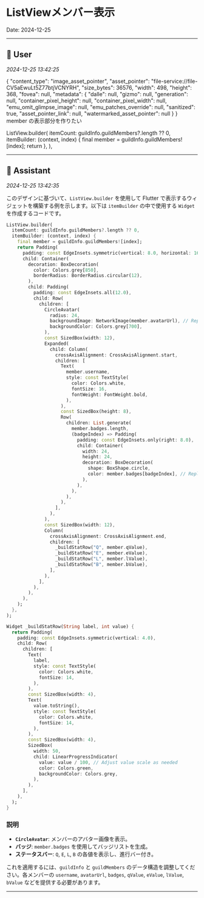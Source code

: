 # ListViewメンバー表示

Date: 2024-12-25

---

## 👤 User
*2024-12-25 13:42:25*

{
  "content_type": "image_asset_pointer",
  "asset_pointer": "file-service://file-CV5aEwuLt5Z77btjVCNYRH",
  "size_bytes": 36576,
  "width": 498,
  "height": 368,
  "fovea": null,
  "metadata": {
    "dalle": null,
    "gizmo": null,
    "generation": null,
    "container_pixel_height": null,
    "container_pixel_width": null,
    "emu_omit_glimpse_image": null,
    "emu_patches_override": null,
    "sanitized": true,
    "asset_pointer_link": null,
    "watermarked_asset_pointer": null
  }
}
member の表示部分を作りたい

ListView.builder(
                              itemCount: guildInfo.guildMembers?.length ?? 0,
                              itemBuilder: (context, index) {
                                final member = guildInfo.guildMembers![index];
                                return 
                              },
                            ),

---

## 🤖 Assistant
*2024-12-25 13:42:35*

このデザインに基づいて、`ListView.builder` を使用して Flutter で表示するウィジェットを構築する例を示します。以下は `itemBuilder` の中で使用する `Widget` を作成するコードです。

```dart
ListView.builder(
  itemCount: guildInfo.guildMembers?.length ?? 0,
  itemBuilder: (context, index) {
    final member = guildInfo.guildMembers![index];
    return Padding(
      padding: const EdgeInsets.symmetric(vertical: 8.0, horizontal: 16.0),
      child: Container(
        decoration: BoxDecoration(
          color: Colors.grey[850],
          borderRadius: BorderRadius.circular(12),
        ),
        child: Padding(
          padding: const EdgeInsets.all(12.0),
          child: Row(
            children: [
              CircleAvatar(
                radius: 24,
                backgroundImage: NetworkImage(member.avatarUrl), // Replace with actual avatar URL
                backgroundColor: Colors.grey[700],
              ),
              const SizedBox(width: 12),
              Expanded(
                child: Column(
                  crossAxisAlignment: CrossAxisAlignment.start,
                  children: [
                    Text(
                      member.username,
                      style: const TextStyle(
                        color: Colors.white,
                        fontSize: 16,
                        fontWeight: FontWeight.bold,
                      ),
                    ),
                    const SizedBox(height: 8),
                    Row(
                      children: List.generate(
                        member.badges.length,
                        (badgeIndex) => Padding(
                          padding: const EdgeInsets.only(right: 8.0),
                          child: Container(
                            width: 24,
                            height: 24,
                            decoration: BoxDecoration(
                              shape: BoxShape.circle,
                              color: member.badges[badgeIndex], // Replace with badge color or image
                            ),
                          ),
                        ),
                      ),
                    ),
                  ],
                ),
              ),
              const SizedBox(width: 12),
              Column(
                crossAxisAlignment: CrossAxisAlignment.end,
                children: [
                  _buildStatRow("Q", member.qValue),
                  _buildStatRow("E", member.eValue),
                  _buildStatRow("L", member.lValue),
                  _buildStatRow("B", member.bValue),
                ],
              ),
            ],
          ),
        ),
      ),
    );
  },
);

Widget _buildStatRow(String label, int value) {
  return Padding(
    padding: const EdgeInsets.symmetric(vertical: 4.0),
    child: Row(
      children: [
        Text(
          label,
          style: const TextStyle(
            color: Colors.white,
            fontSize: 14,
          ),
        ),
        const SizedBox(width: 4),
        Text(
          value.toString(),
          style: const TextStyle(
            color: Colors.white,
            fontSize: 14,
          ),
        ),
        const SizedBox(width: 4),
        SizedBox(
          width: 50,
          child: LinearProgressIndicator(
            value: value / 100, // Adjust value scale as needed
            color: Colors.green,
            backgroundColor: Colors.grey,
          ),
        ),
      ],
    ),
  );
}
```

### 説明
- **`CircleAvatar`**: メンバーのアバター画像を表示。
- **バッジ**: `member.badges` を使用してバッジリストを生成。
- **ステータスバー**: `Q`, `E`, `L`, `B` の各値を表示し、進行バー付き。

これを適用するには、`guildInfo` と `guildMembers` のデータ構造を調整してください。各メンバーの `username`, `avatarUrl`, `badges`, `qValue`, `eValue`, `lValue`, `bValue` などを提供する必要があります。

---
